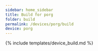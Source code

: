 ```yaml
---
sidebar: home_sidebar
title: Build for porg
folder: build
permalink: /devices/porg/build
device: porg
---
```

{% include templates/device_build.md %}
